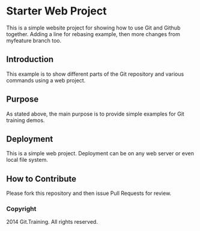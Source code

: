 # Starter Web Project

This is a simple website project for showing how to use Git and Github together.
Adding a line for rebasing example, then more changes from myfeature branch too.

## Introduction

This example is to show different parts of the Git repository and various commands using a web project.

## Purpose

As stated above, the main purpose is to provide simple examples for Git training demos.

## Deployment

This is a simple web project. Deployment can be on any web server or even local file system.

## How to Contribute

Please fork this repository and then issue Pull Requests for review.

### Copyright

2014 Git.Training. All rights reserved.